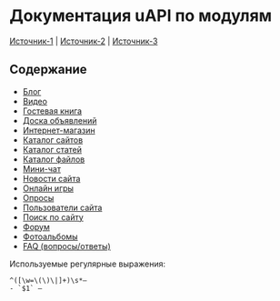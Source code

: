 # Документация uAPI по модулям

[Источник-1](http://api.ucoz.net/ru/manual) | [Источник-2](https://forum.ucoz.ru/forum/33-29187-1) | [Источник-3](https://www.ucoz.ru/help/)

## Содержание

- [Блог](./modules/blog.md)
- [Видео](./modules/video.md)
- [Гостевая книга](./modules/gb.md)
- [Доска объявлений](./modules/board.md)
- [Интернет-магазин](./modules/shop.md)
- [Каталог сайтов](./modules/dir.md)
- [Каталог статей](./modules/publ.md)
- [Каталог файлов](./modules/load.md)
- [Мини-чат](./modules/mchat.md)
- [Новости сайта](./modules/news.md)
- [Онлайн игры](./modules/stuff.md)
- [Опросы](./modules/polls.md)
- [Пользователи сайта](./modules/users.md)
- [Поиск по сайту](./modules/search.md)
- [Форум](./modules/forum.md)
- [Фотоальбомы](./modules/photo.md)
- [FAQ (вопросы/ответы)](./modules/faq.md)

Используемые регулярные выражения:
```
^([\w=\(\)\|]+)\s*–
- `$1` –
```
